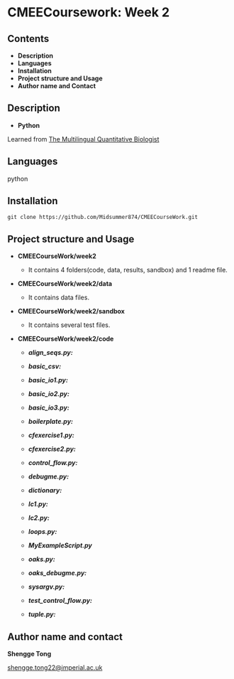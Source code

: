 # CMEECoursework: Week 2

## Contents

- **Description**
- **Languages**
- **Installation**
- **Project structure and Usage**
- **Author name and Contact**

## Description
- **Python**

Learned from [The Multilingual Quantitative Biologist](https://mhasoba.github.io/TheMulQuaBio/intro.html) 

## Languages

python

## Installation

```
git clone https://github.com/Midsummer874/CMEECourseWork.git
```

## Project structure and Usage 

- **CMEECourseWork/week2**

  - It contains 4 folders(code, data, results, sandbox) and 1 readme file.

- **CMEECourseWork/week2/data**

  - It contains data files.

- **CMEECourseWork/week2/sandbox**

  - It contains several test files.

- **CMEECourseWork/week2/code**

  - ***align_seqs.py:*** 

  - ***basic_csv:*** 

  - ***basic_io1.py:*** 

  - ***basic_io2.py:*** 

  - ***basic_io3.py:*** 

  - ***boilerplate.py:*** 

  - ***cfexercise1.py:*** 

  - ***cfexercise2.py:*** 

  - ***control_flow.py:*** 

  - ***debugme.py:*** 

  - ***dictionary:*** 

  - ***lc1.py:*** 

  - ***lc2.py:***

  - ***loops.py:***

  - ***MyExampleScript.py***

  - ***oaks.py:***

  - ***oaks_debugme.py:***

  - ***sysargv.py:***

  - ***test_control_flow.py:***
  
  - ***tuple.py:***

## Author name and contact

**Shengge Tong**

shengge.tong22@imperial.ac.uk
